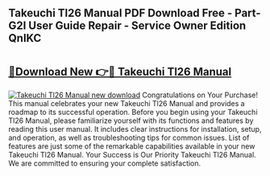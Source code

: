 ## Takeuchi Tl26 Manual PDF Download Free - Part-G2I User Guide Repair - Service Owner Edition QnIKC

# <h2><a href="http://bc76964.oget.top/?id=Takeuchi+Tl26+Manual">🔗Download New 👉🔴 Takeuchi Tl26 Manual</a></h2>

[![Takeuchi Tl26 Manual new download](https://i.imgur.com/5g1atiW.png)](http://bc76964.oget.top/?id=Takeuchi+Tl26+Manual)
Congratulations on Your Purchase! This manual celebrates your new Takeuchi Tl26 Manual and provides a roadmap to its successful operation. Before you begin using your Takeuchi Tl26 Manual, please familiarize yourself with its functions and features by reading this user manual. It includes clear instructions for installation, setup, and operation, as well as troubleshooting tips for common issues. List of features are just some of the remarkable capabilities available in your new Takeuchi Tl26 Manual. Your Success is Our Priority Takeuchi Tl26 Manual. We are committed to ensuring your complete satisfaction.
